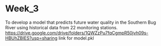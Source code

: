# Week_3
To develop a model that predicts future water quality in the Southern Bug River using historical data from 22 monitoring stations.
https://drive.google.com/drive/folders/1QWZzPu7fqCgmpR50jvh09s-HBUhZBIES?usp=sharing link for model.pkl
